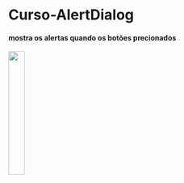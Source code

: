 # Curso-AlertDialog

#### mostra os alertas quando os botões precionados 

<img src="https://user-images.githubusercontent.com/72177982/120526669-d4b11400-c3af-11eb-8fbc-39e860567c28.jpg" width="25%">
